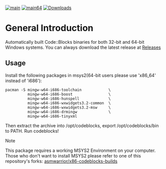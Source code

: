 [![main](https://github.com/zxunge/x86-codeblocks-builds/actions/workflows/main.yml/badge.svg)](https://github.com/zxunge/x86-codeblocks-builds/actions/workflows/main.yml)
[![main64](https://github.com/zxunge/x86-codeblocks-builds/actions/workflows/main64.yml/badge.svg)](https://github.com/zxunge/x86-codeblocks-builds/actions/workflows/main64.yml)
[![Downloads](https://img.shields.io/github/downloads/zxunge/x86-codeblocks-builds/total.svg?maxAge=2592001)](https://github.com/zxunge/x86-codeblocks-builds/releases/)

# General Introduction
Automatically built Code::Blocks binaries for both 32-bit and 64-bit Windows systems. You can always download the latest release at [Releases](https://github.com/zxunge/x86-codeblocks-builds/releases)
## Usage
Install the following packages in msys2(64-bit users please use 'x86_64' instead of 'i686'):
````
pacman -S mingw-w64-i686-toolchain            \
          mingw-w64-i686-boost                \
          mingw-w64-i686-hunspell             \
          mingw-w64-i686-wxwidgets3.2-common  \
          mingw-w64-i686-wxwidgets3.2-msw     \
          mingw-w64-i686-drmingw              \
          mingw-w64-i686-tinyxml
````

Then extract the archive into /opt/codeblocks, export /opt/codeblocks/bin to PATH.
Run codeblocks!

> [!NOTE]
> This package requires a working MSYS2 Environment on your computer.
> Those who don't want to install MSYS2 please refer to one of this repository's forks:
> [asmwarrior/x86-codeblocks-builds](https://github.com/asmwarrior/x86-codeblocks-builds)
